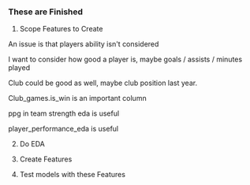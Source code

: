 
### These are Finished

1. Scope Features to Create

An issue is that players ability isn't considered

I want to consider how good a player is, maybe goals / assists / minutes played 

Club could be good as well, maybe club position last year.

Club_games.is_win is an important column

ppg in team strength eda is useful 

player_performance_eda is useful 

2. Do EDA

2. Create Features 
3. Test models with these Features 